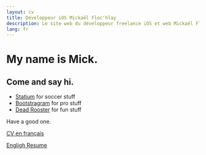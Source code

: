 ```yaml
---
layout: cv
title: Développeur iOS Mickaël Floc'hlay
description: Le site web du développeur freelance iOS et web Mickaël Floc'hlay
lang: fr
---
```


# My name is Mick.

## Come and say hi.

* [Statium](http://statium.io) for soccer stuff
* [Bootstragram](http://bootstragram.com) for pro stuff
* [Dead Rooster](http://deadrooster.org) for fun stuff

Have a good one.

<a href="cv.html" type="button" class="btn btn-default">CV en français</a>

<a href="resume.html" type="button" class="btn btn-default">Engligh Resume</a>
